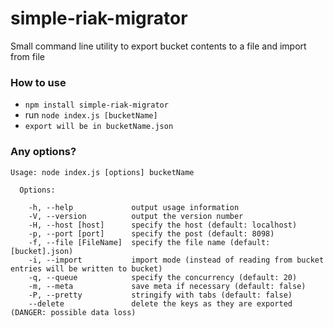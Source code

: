 # simple-riak-migrator

Small command line utility to export bucket contents to a file and import from file

### How to use ###

* `npm install simple-riak-migrator`
* run `node index.js [bucketName]`
* `export will be in bucketName.json`

### Any options? ###
````
Usage: node index.js [options] bucketName

  Options:

    -h, --help             output usage information
    -V, --version          output the version number
    -H, --host [host]      specify the host (default: localhost)
    -p, --port [port]      specify the post (default: 8098)
    -f, --file [FileName]  specify the file name (default: [bucket].json)
    -i, --import           import mode (instead of reading from bucket entries will be written to bucket)
    -q, --queue            specify the concurrency (default: 20)
    -m, --meta             save meta if necessary (default: false)
    -P, --pretty           stringify with tabs (default: false)
    --delete               delete the keys as they are exported (DANGER: possible data loss)
````
